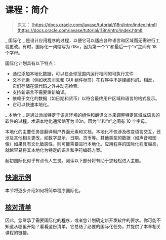 # 课程：简介

> 原文： [https://docs.oracle.com/javase/tutorial/i18n/intro/index.html](https://docs.oracle.com/javase/tutorial/i18n/intro/index.html)

_ 国际化 _ 是设计应用程序的过程，以便它可以适应各种语言和区域而无需进行工程更改。有时，国际化一词缩写为 i18n，因为第一个“i”和最后一个“n”之间有 18 个字母。

国际化计划具有以下特点：

*   通过添加本地化数据，可以在全球范围内运行相同的可执行文件
*   文本元素（例如状态消息和 GUI 组件标签）在程序中不是硬编码的。相反，它们存储在源代码之外并动态检索。
*   支持新语言不需要重新编译。
*   依赖于文化的数据（如日期和货币）以符合最终用户区域和语言的格式显示。
*   它可以快速本地化。

_ 本地化 _ 是通过添加特定于语言环境的组件和翻译文本来调整特定区域或语言的软件的过程。术语本地化通常缩写为 l10n，因为“l”和“n”之间有 10 个字母。

本地化的主要任务是翻译用户界面元素和文档。本地化不仅涉及改变语言交互，还涉及其他相关更改，如数字显示，日期，货币等。其他类型的数据（如声音和图像）如果具有文化敏感性，则可能需要进行本地化。应用程序的国际化程度越高，就越容易将其本地化为特定的语言和字符编码方案。

起初国际化似乎有点令人生畏。阅读以下部分将有助于您轻松进入主题。

## [快速示例](quick.html)

本节将逐步介绍如何将简单程序国际化。

## [核对清单](checklist.html)

因此，您继承了需要国际化的程序，或者您计划确定新开发软件的要求。你可能不知道从哪里开始？看看这份清单。它总结了必要的国际化任务，并提供了本章相关课程的链接。